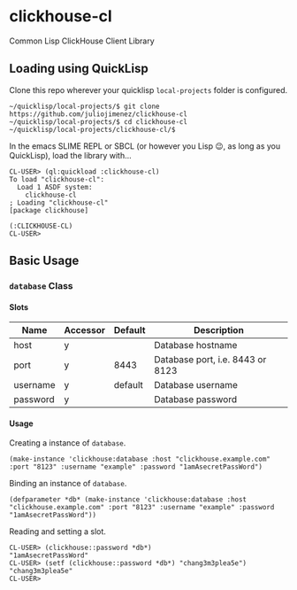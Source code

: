 # clickhouse-cl

Common Lisp ClickHouse Client Library

## Loading using QuickLisp

Clone this repo wherever your quicklisp `local-projects` folder is configured.

```
~/quicklisp/local-projects/$ git clone https://github.com/juliojimenez/clickhouse-cl
~/quicklisp/local-projects/$ cd clickhouse-cl
~/quicklisp/local-projects/clickhouse-cl/$
```

In the emacs SLIME REPL or SBCL (or however you Lisp :wink:, as long as you QuickLisp), load the library with...

```
CL-USER> (ql:quickload :clickhouse-cl)
To load "clickhouse-cl":
  Load 1 ASDF system:
    clickhouse-cl
; Loading "clickhouse-cl"
[package clickhouse]

(:CLICKHOUSE-CL)
CL-USER>
```

## Basic Usage

### `database` Class

#### Slots

| Name | Accessor | Default | Description |
| ---- | -------- | ------- | ----------- |
| host | y | | Database hostname |
| port | y | 8443 | Database port, i.e. 8443 or 8123 |
| username | y | default | Database username |
| password | y | | Database password |

#### Usage

Creating a instance of `database`.

```
(make-instance 'clickhouse:database :host "clickhouse.example.com" :port "8123" :username "example" :password "1amAsecretPassWord")
```

Binding an instance of `database`.

```
(defparameter *db* (make-instance 'clickhouse:database :host "clickhouse.example.com" :port "8123" :username "example" :password "1amAsecretPassWord"))
```

Reading and setting a slot.

```
CL-USER> (clickhouse::password *db*)
"1amAsecretPassWord"
CL-USER> (setf (clickhouse::password *db*) "chang3m3plea5e")
"chang3m3plea5e"
CL-USER>
```





